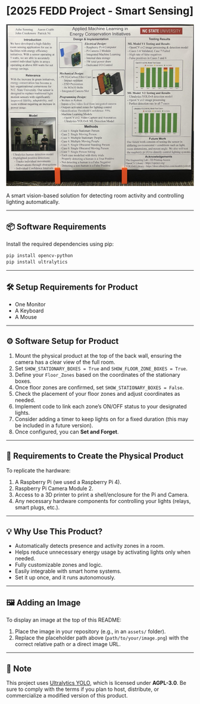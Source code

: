 # [2025 FEDD Project - Smart Sensing]

![Poster](Poster.jpg)

A smart vision-based solution for detecting room activity and controlling lighting automatically.

---

## 📦 Software Requirements

Install the required dependencies using pip:

```bash
pip install opencv-python
pip install ultralytics
```

---

## 🛠️ Setup Requirements for Product

- One Monitor  
- A Keyboard  
- A Mouse  

---

## ⚙️ Software Setup for Product

1. Mount the physical product at the top of the back wall, ensuring the camera has a clear view of the full room.
2. Set `SHOW_STATIONARY_BOXES = True` and `SHOW_FLOOR_ZONE_BOXES = True`.
3. Define your `Floor_Zones` based on the coordinates of the stationary boxes.
4. Once floor zones are confirmed, set `SHOW_STATIONARY_BOXES = False`.
5. Check the placement of your floor zones and adjust coordinates as needed.
6. Implement code to link each zone’s ON/OFF status to your designated lights.
7. Consider adding a timer to keep lights on for a fixed duration (this may be included in a future version).
8. Once configured, you can **Set and Forget**.

---

## 🔩 Requirements to Create the Physical Product

To replicate the hardware:

1. A Raspberry Pi (we used a Raspberry Pi 4).
2. Raspberry Pi Camera Module 2.
3. Access to a 3D printer to print a shell/enclosure for the Pi and Camera.
4. Any necessary hardware components for controlling your lights (relays, smart plugs, etc.).

---

## 💡 Why Use This Product?

- Automatically detects presence and activity zones in a room.
- Helps reduce unnecessary energy usage by activating lights only when needed.
- Fully customizable zones and logic.
- Easily integrable with smart home systems.
- Set it up once, and it runs autonomously.

---

## 🖼️ Adding an Image

To display an image at the top of this README:
1. Place the image in your repository (e.g., in an `assets/` folder).
2. Replace the placeholder path above (`path/to/your/image.png`) with the correct relative path or a direct image URL.

---

## 📌 Note

This project uses [Ultralytics YOLO](https://github.com/ultralytics/ultralytics), which is licensed under **AGPL-3.0**. Be sure to comply with the terms if you plan to host, distribute, or commercialize a modified version of this product.
